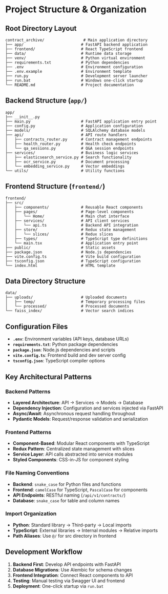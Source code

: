 # Project Structure & Organization

## Root Directory Layout
```
contract_archive/                 # Main application directory
├── app/                         # FastAPI backend application
├── frontend/                    # React TypeScript frontend
├── data/                        # Runtime data storage
├── venv/                        # Python virtual environment
├── requirements.txt             # Python dependencies
├── .env                         # Environment configuration
├── .env.example                 # Environment template
├── run.py                       # Development server launcher
├── run.bat                      # Windows one-click startup
└── README.md                    # Project documentation
```

## Backend Structure (`app/`)
```
app/
├── __init__.py
├── main.py                      # FastAPI application entry point
├── config.py                    # Application configuration
├── models/                      # SQLAlchemy database models
├── api/                         # API route handlers
│   ├── contracts_router.py      # Contract management endpoints
│   ├── health_router.py         # Health check endpoints
│   └── qa_sessions.py           # Q&A session endpoints
├── services/                    # Business logic services
│   ├── elasticsearch_service.py # Search functionality
│   ├── ocr_service.py           # Document processing
│   └── embedding_service.py     # Vector embeddings
└── utils/                       # Utility functions
```

## Frontend Structure (`frontend/`)
```
frontend/
├── src/
│   ├── components/              # Reusable React components
│   ├── pages/                   # Page-level components
│   │   └── Home/                # Main chat interface
│   ├── services/                # API client services
│   │   └── api.ts               # Backend API integration
│   ├── store/                   # Redux state management
│   │   └── slices/              # Redux slices
│   ├── types/                   # TypeScript type definitions
│   └── main.tsx                 # Application entry point
├── public/                      # Static assets
├── package.json                 # Node.js dependencies
├── vite.config.ts               # Vite build configuration
├── tsconfig.json                # TypeScript configuration
└── index.html                   # HTML template
```

## Data Directory Structure
```
data/
├── uploads/                     # Uploaded documents
│   ├── temp/                    # Temporary processing files
│   └── processed/               # Processed documents
└── faiss_index/                 # Vector search indices
```

## Configuration Files
- **`.env`**: Environment variables (API keys, database URLs)
- **`requirements.txt`**: Python package dependencies
- **`package.json`**: Node.js dependencies and scripts
- **`vite.config.ts`**: Frontend build and dev server config
- **`tsconfig.json`**: TypeScript compiler options

## Key Architectural Patterns

### Backend Patterns
- **Layered Architecture**: API → Services → Models → Database
- **Dependency Injection**: Configuration and services injected via FastAPI
- **Async/Await**: Asynchronous request handling throughout
- **Pydantic Models**: Request/response validation and serialization

### Frontend Patterns
- **Component-Based**: Modular React components with TypeScript
- **Redux Pattern**: Centralized state management with slices
- **Service Layer**: API calls abstracted into service modules
- **Styled Components**: CSS-in-JS for component styling

### File Naming Conventions
- **Backend**: `snake_case` for Python files and functions
- **Frontend**: `camelCase` for TypeScript, `PascalCase` for components
- **API Endpoints**: RESTful naming (`/api/v1/contracts/`)
- **Database**: `snake_case` for table and column names

### Import Organization
- **Python**: Standard library → Third-party → Local imports
- **TypeScript**: External libraries → Internal modules → Relative imports
- **Path Aliases**: Use `@/` for src directory in frontend

## Development Workflow
1. **Backend First**: Develop API endpoints with FastAPI
2. **Database Migrations**: Use Alembic for schema changes
3. **Frontend Integration**: Connect React components to API
4. **Testing**: Manual testing via Swagger UI and frontend
5. **Deployment**: One-click startup via `run.bat`